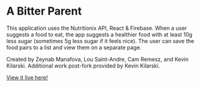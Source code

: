 # A Bitter Parent

This application uses the Nutritionix API, React & Firebase.  When a user suggests a food to eat, the app suggests a healthier food with at least 10g less sugar (sometimes 5g less sugar if it feels nice).  The user can save the food pairs to a list and view them on a separate page.

Created by Zeynab Manafova, Lou Saint-Andre, Cam Remesz, and Kevin Kilarski.  Additional work post-fork provided by Kevin Kilarski.

[View it live here!](https://a-bitter-parent.netlify.app/)
